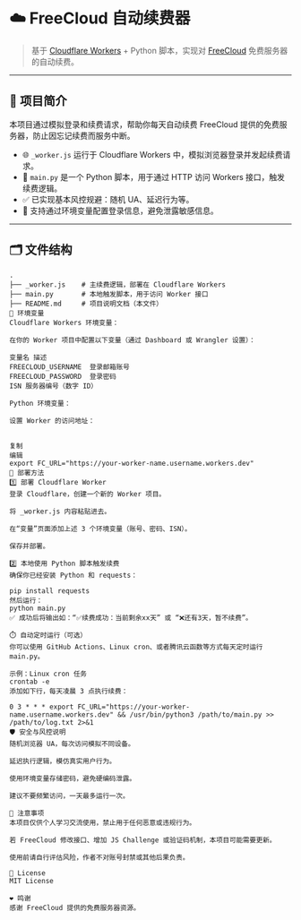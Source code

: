 # ☁️ FreeCloud 自动续费器

> 基于 [Cloudflare Workers](https://workers.cloudflare.com/) + Python 脚本，实现对 [FreeCloud](https://freecloud.ltd) 免费服务器的自动续费。

---

## 📌 项目简介

本项目通过模拟登录和续费请求，帮助你每天自动续费 FreeCloud 提供的免费服务器，防止因忘记续费而服务中断。

- 🌐 `_worker.js` 运行于 Cloudflare Workers 中，模拟浏览器登录并发起续费请求。
- 🐍 `main.py` 是一个 Python 脚本，用于通过 HTTP 访问 Workers 接口，触发续费逻辑。
- ✅ 已实现基本风控规避：随机 UA、延迟行为等。
- 🔐 支持通过环境变量配置登录信息，避免泄露敏感信息。

---

## 🗂️ 文件结构

```
.
├── _worker.js    # 主续费逻辑，部署在 Cloudflare Workers
├── main.py       # 本地触发脚本，用于访问 Worker 接口
├── README.md     # 项目说明文档（本文件）
🔧 环境变量
Cloudflare Workers 环境变量：

在你的 Worker 项目中配置以下变量（通过 Dashboard 或 Wrangler 设置）：

变量名	描述
FREECLOUD_USERNAME	登录邮箱账号
FREECLOUD_PASSWORD	登录密码
ISN	服务器编号（数字 ID）

Python 环境变量：

设置 Worker 的访问地址：


复制
编辑
export FC_URL="https://your-worker-name.username.workers.dev"
🚀 部署方法
1️⃣ 部署 Cloudflare Worker
登录 Cloudflare，创建一个新的 Worker 项目。

将 _worker.js 内容粘贴进去。

在“变量”页面添加上述 3 个环境变量（账号、密码、ISN）。

保存并部署。

2️⃣ 本地使用 Python 脚本触发续费
确保你已经安装 Python 和 requests：

pip install requests
然后运行：
python main.py
✅ 成功后将输出如：“✅续费成功：当前剩余xx天” 或 “❌还有3天，暂不续费”。

⏱️ 自动定时运行（可选）
你可以使用 GitHub Actions、Linux cron、或者腾讯云函数等方式每天定时运行 main.py。

示例：Linux cron 任务
crontab -e
添加如下行，每天凌晨 3 点执行续费：

0 3 * * * export FC_URL="https://your-worker-name.username.workers.dev" && /usr/bin/python3 /path/to/main.py >> /path/to/log.txt 2>&1
🛡️ 安全与风控说明
随机浏览器 UA，每次访问模拟不同设备。

延迟执行逻辑，模仿真实用户行为。

使用环境变量存储密码，避免硬编码泄露。

建议不要频繁访问，一天最多运行一次。

📮 注意事项
本项目仅供个人学习交流使用，禁止用于任何恶意或违规行为。

若 FreeCloud 修改接口、增加 JS Challenge 或验证码机制，本项目可能需要更新。

使用前请自行评估风险，作者不对账号封禁或其他后果负责。

🧊 License
MIT License

❤️ 鸣谢
感谢 FreeCloud 提供的免费服务器资源。
